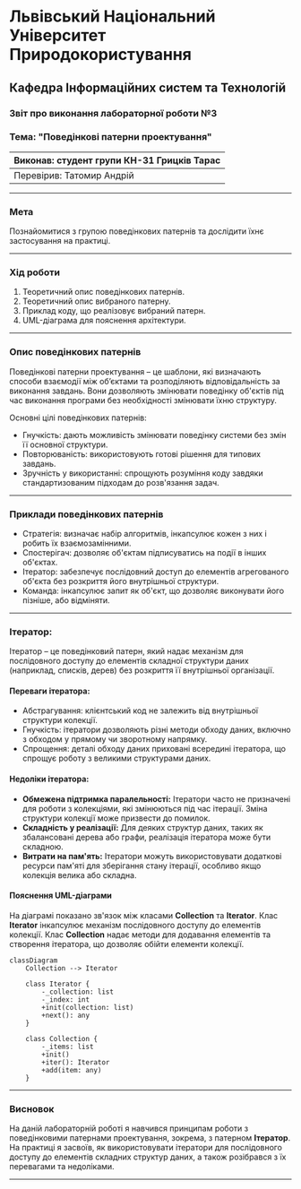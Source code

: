 
# Львівський Національний Університет Природокористування
## Кафедра Інформаційних систем та Технологій

### Звіт про виконання лабораторної роботи №3
### Тема: "Поведінкові патерни проектування"

| Виконав: студент групи КН-31 Грицків Тарас |  
| ------------------------------------------ |  
| Перевірив: Татомир Андрій                  |  

---

### Мета
Познайомитися з групою поведінкових патернів та дослідити їхнє застосування на практиці.

---

### Хід роботи

1. Теоретичний опис поведінкових патернів.
2. Теоретичний опис вибраного патерну.
3. Приклад коду, що реалізовує вибраний патерн.
4. UML-діаграма для пояснення архітектури.

---

### Опис поведінкових патернів

Поведінкові патерни проектування – це шаблони, які визначають способи взаємодії між об’єктами та розподіляють відповідальність за виконання завдань. Вони дозволяють змінювати поведінку об'єктів під час виконання програми без необхідності змінювати їхню структуру.

Основні цілі поведінкових патернів:

- Гнучкість: дають можливість змінювати поведінку системи без змін її основної структури.
- Повторюваність: використовують готові рішення для типових завдань.
- Зручність у використанні: спрощують розуміння коду завдяки стандартизованим підходам до розв'язання задач.

---

### Приклади поведінкових патернів

- Стратегія: визначає набір алгоритмів, інкапсулює кожен з них і робить їх взаємозамінними.
- Спостерігач: дозволяє об'єктам підписуватись на події в інших об'єктах.
- Ітератор: забезпечує послідовний доступ до елементів агрегованого об'єкта без розкриття його внутрішньої структури.
- Команда: інкапсулює запит як об'єкт, що дозволяє виконувати його пізніше, або відміняти.

---

### Ітератор: 

Ітератор – це поведінковий патерн, який надає механізм для послідовного доступу до елементів складної структури даних (наприклад, списків, дерев) без розкриття її внутрішньої організації.

#### Переваги ітератора:

- Абстрагування: клієнтський код не залежить від внутрішньої структури колекції.
- Гнучкість: ітератори дозволяють різні методи обходу даних, включно з обходом у прямому чи зворотному напрямку.
- Спрощення: деталі обходу даних приховані всередині ітератора, що спрощує роботу з великими структурами даних.

#### Недоліки ітератора:

- **Обмежена підтримка паралельності:** Ітератори часто не призначені для роботи з колекціями, які змінюються під час ітерації. Зміна структури колекції може призвести до помилок.
- **Складність у реалізації:** Для деяких структур даних, таких як збалансовані дерева або графи, реалізація ітератора може бути складною.
- **Витрати на пам'ять:** Ітератори можуть використовувати додаткові ресурси пам'яті для зберігання стану ітерації, особливо якщо колекція велика або складна.

#### Пояснення UML-діаграми

На діаграмі показано зв'язок між класами **Collection** та **Iterator**. Клас **Iterator** інкапсулює механізм послідовного доступу до елементів колекції. Клас **Collection** надає методи для додавання елементів та створення ітератора, що дозволяє обійти елементи колекції.

```mermaid
classDiagram
    Collection --> Iterator

    class Iterator {
        -_collection: list
        -_index: int
        +init(collection: list)
        +next(): any
    }

    class Collection {
        -_items: list
        +init()
        +iter(): Iterator
        +add(item: any)
    }
```

---

### Висновок

На даній лабораторній роботі я навчився принципам роботи з поведінковими патернами проектування, зокрема, з патерном **Ітератор**. На практиці я засвоїв, як використовувати ітератори для послідовного доступу до елементів складних структур даних, а також розібрався з їх перевагами та недоліками.

---

